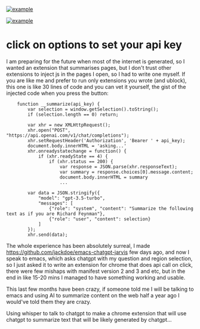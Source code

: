 [![example](https://img.youtube.com/vi/PPSMgJa8YHQ/0.jpg)](https://www.youtube.com/watch?v=PPSMgJa8YHQ "example")

[![example](https://img.youtube.com/vi/PBqqUZhmmlE/0.jpg)](https://www.youtube.com/watch?v=PBqqUZhmmlE "example")

# click on options to set your api key

I am preparing for the future when most of the internet is generated, so I wanted an extension that summarises pages, but I don't trust other extensions to inject js in the pages I open, so I had to write one myself. If you are like me and prefer to run only extensions you wrote (and ublock), this one is like 30 lines of code and you can vet it yourself, the gist of the injected code when you press the button:

```
    function __summarize(api_key) {
        var selection = window.getSelection().toString();
        if (selection.length == 0) return;
    
        var xhr = new XMLHttpRequest();
        xhr.open("POST", "https://api.openai.com/v1/chat/completions");
        xhr.setRequestHeader('Authorization', 'Bearer ' + api_key);
        document.body.innerHTML = 'asking...'
        xhr.onreadystatechange = function() {
            if (xhr.readyState == 4) {
                if (xhr.status == 200) {
                    var response = JSON.parse(xhr.responseText);
                    var summary = response.choices[0].message.content;
                    document.body.innerHTML = summary
                    ...    

        var data = JSON.stringify({
            "model": "gpt-3.5-turbo",
            "messages": [
                {"role": "system", "content": "Summarize the following text as if you are Richard Feynman"},
                {"role": "user", "content": selection}
            ]
        });
        xhr.send(data);
```


The whole experience has been absolutely surreal, I made https://github.com/jackdoe/emacs-chatgpt-jarvis few days ago, and now I speak to emacs, which asks chatgpt with my question and region selection, so I just asked it to write an extension for chrome that does api call on click, there were few mishaps with manifest version 2 and 3 and etc, but in the end in like 15-20 mins I managed to have something working and usable.

This last few months have been crazy, if someone told me I will be talking to emacs and using AI to summarize content on the web half a year ago I would've told them they are crazy.

Using whisper to talk to chatgpt to make a chrome extension that will use chatgpt to summarize text that will be likely generated by chatgpt...
